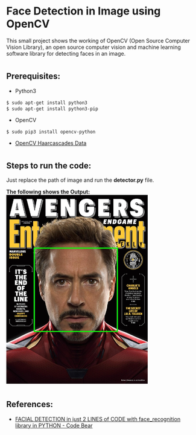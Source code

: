 # Face Detection in Image using OpenCV
This small project shows the working of OpenCV (Open Source Computer Vision Library), an open source computer vision and machine learning software library for detecting faces in an image.
#
## Prerequisites:
- Python3
```
$ sudo apt-get install python3
$ sudo apt-get install python3-pip
```
- OpenCV
```
$ sudo pip3 install opencv-python
```
- [OpenCV Haarcascades Data](https://github.com/opencv/opencv/tree/master/data/haarcascades)
#
## Steps to run the code:
Just replace the path of image and run the **detector.py** file.

**The following shows the Output:**
<img src='images/output.jpg' height='500'>
#
## References:
- [FACIAL DETECTION in just 2 LINES of CODE with face_recognition library in PYTHON - Code Bear](https://youtu.be/rRYg-61GB0M)
